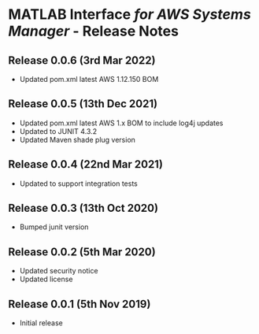 # MATLAB Interface *for AWS Systems Manager* - Release Notes

## Release 0.0.6 (3rd Mar 2022)
* Updated pom.xml latest AWS 1.12.150 BOM

## Release 0.0.5 (13th Dec 2021)

* Updated pom.xml latest AWS 1.x BOM to include log4j updates
* Updated to JUNIT 4.3.2
* Updated Maven shade plug version

## Release 0.0.4 (22nd Mar 2021)
* Updated to support integration tests

## Release 0.0.3 (13th Oct 2020)
* Bumped junit version

## Release 0.0.2 (5th Mar 2020)
* Updated security notice
* Updated license

## Release 0.0.1 (5th Nov 2019)
* Initial release

[//]: #  (Copyright 2019-2022 The MathWorks, Inc.)
